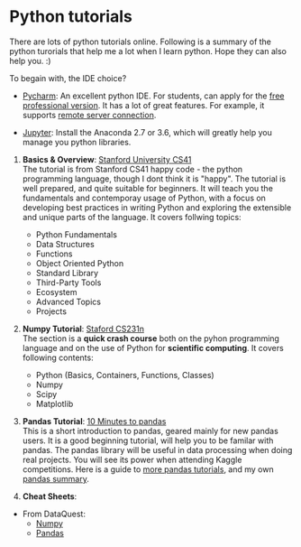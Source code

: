 # Python tutorials 
There are lots of python tutorials online. Following is a summary of the python turorials that help me a lot when I learn python. Hope they can also help you. :)

To begain with, the IDE choice? 
+ [Pycharm](https://www.jetbrains.com/pycharm/): An excellent python IDE. For students, can apply for the [free professional version](https://www.jetbrains.com/student/). It has a lot of great features. For example, it supports [remote server connection](https://www.jetbrains.com/help/pycharm/creating-a-remote-server-configuration.html).

+ [Jupyter](https://www.anaconda.com/download/): Install the Anaconda 2.7 or 3.6, which will greatly help you manage you python libraries. 

1. **Basics & Overview**: [Stanford University CS41](http://stanfordpython.com/) <br/>
The tutorial is from Stanford CS41 happy code - the python programming language, though I dont think it is "happy". The tutorial is well prepared, and quite suitable for beginners. It will teach you the fundamentals and contemporay usage of Python, with a focus on developing best practices in writing Python and exploring the extensible and unique parts of the language. It covers follwing topics: 
    * Python Fundamentals
    * Data Structures
    * Functions
    * Object Oriented Python
    * Standard Library
    * Third-Party Tools
    * Ecosystem
    * Advanced Topics 
    * Projects

2. **Numpy Tutorial**: [Staford CS231n](http://cs231n.github.io/python-numpy-tutorial/) <br/>
The section is a **quick crash course** both on the pyhon programming language and on the use of Python for **scientific computing**.
It covers following contents:
    * Python (Basics, Containers, Functions, Classes)
    * Numpy 
    * Scipy
    * Matplotlib

3. **Pandas Tutorial**: [10 Minutes to pandas](https://pandas.pydata.org/pandas-docs/stable/10min.html)<br/>
This is a short introduction to pandas, geared mainly for new pandas users. It is a good beginning tutorial, will help you to be familar with pandas. The pandas library will be useful in data processing when doing real projects. You will see its power when attending Kaggle competitions. Here is a guide to [more pandas tutorials](https://pandas.pydata.org/pandas-docs/stable/tutorials.html), and my own [pandas summary](https://github.com/zyunsg/Python/tree/master/pandas).

4. **Cheat Sheets**:<br/>
* From DataQuest:
   * [Numpy](https://github.com/zyunsg/Python/tree/master/cheatsheets/numpy-cheat-sheet.pdf)
   * [Pandas](https://github.com/zyunsg/Python/tree/master/cheatsheets/pandas-cheat-sheet.pdf)




